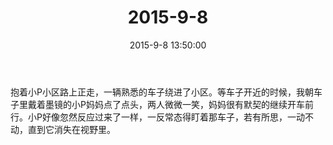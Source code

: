 ﻿---
title: "2015-9-8"
date: 2015-9-8 13:50:00
tags:
categories: 爸爸
---
抱着小P小区路上正走，一辆熟悉的车子绕进了小区。等车子开近的时候，我朝车子里戴着墨镜的小P妈妈点了点头，两人微微一笑，妈妈很有默契的继续开车前行。小P好像忽然反应过来了一样，一反常态得盯着那车子，若有所思，一动不动，直到它消失在视野里。 ​​​​